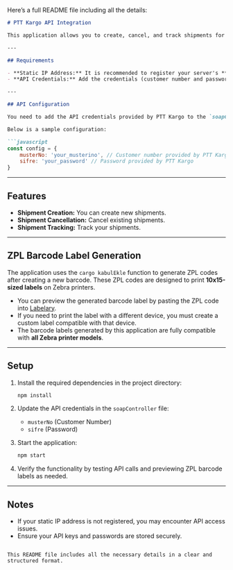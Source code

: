 Here’s a full README file including all the details:

```markdown
# PTT Kargo API Integration

This application allows you to create, cancel, and track shipments for **PTT Kargo**.

---

## Requirements

- **Static IP Address:** It is recommended to register your server's **static IP address** with PTT Kargo for a more reliable connection when making API calls.
- **API Credentials:** Add the credentials (customer number and password) provided by PTT Kargo to the `soapController` file.

---

## API Configuration

You need to add the API credentials provided by PTT Kargo to the `soapController` file.

Below is a sample configuration:

```javascript
const config = {
    musterNo: 'your_musterino', // Customer number provided by PTT Kargo
    sifre: 'your_password' // Password provided by PTT Kargo
}
```

---

## Features

- **Shipment Creation:** You can create new shipments.
- **Shipment Cancellation:** Cancel existing shipments.
- **Shipment Tracking:** Track your shipments.

---

## ZPL Barcode Label Generation

The application uses the `cargo kabulEkle` function to generate ZPL codes after creating a new barcode. These ZPL codes are designed to print **10x15-sized labels** on Zebra printers.

- You can preview the generated barcode label by pasting the ZPL code into [Labelary](https://labelary.com/viewer.html).
- If you need to print the label with a different device, you must create a custom label compatible with that device.
- The barcode labels generated by this application are fully compatible with **all Zebra printer models**.

---

## Setup

1. Install the required dependencies in the project directory:
   ```bash
   npm install
   ```

2. Update the API credentials in the `soapController` file:
   - `musterNo` (Customer Number)
   - `sifre` (Password)

3. Start the application:
   ```bash
   npm start
   ```

4. Verify the functionality by testing API calls and previewing ZPL barcode labels as needed.

---

## Notes

- If your static IP address is not registered, you may encounter API access issues.
- Ensure your API keys and passwords are stored securely.
```

This README file includes all the necessary details in a clear and structured format.
